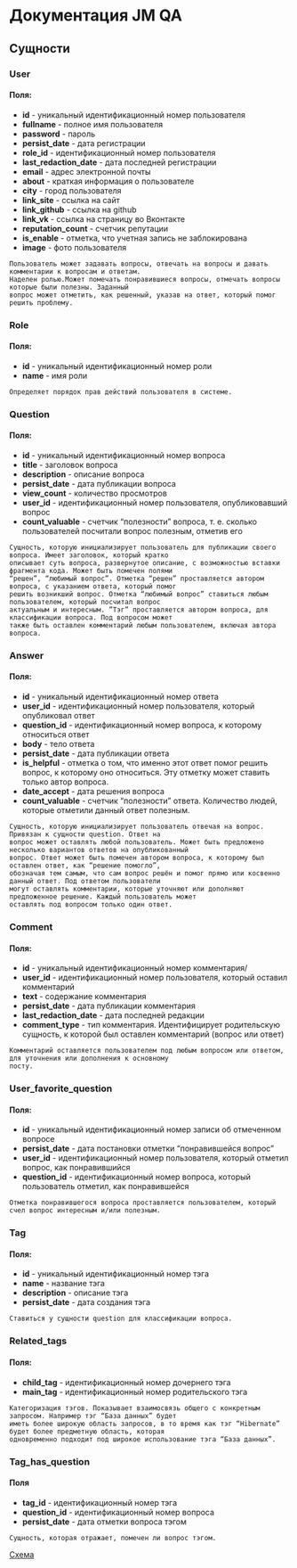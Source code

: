 # Документация JM QA
## Сущности
### User
#### Поля:
- **id** - уникальный идентификационный номер пользователя
- **fullname** - полное имя пользователя
- **password** - пароль
- **persist_date** - дата регистрации
- **role_id** - идентификационный номер пользователя
- **last_redaction_date** - дата последней регистрации
- **email** - адрес электронной почты
- **about** - краткая информация о пользователе
- **city** - город пользователя
- **link_site** - ссылка на сайт
- **link_github** - ссылка на github
- **link_vk** - ссылка на страницу во Вконтакте
- **reputation_count** - счетчик репутации
- **is_enable** - отметка, что учетная запись не заблокирована
- **image** - фото пользователя
```
Пользователь может задавать вопросы, отвечать на вопросы и давать комментарии к вопросам и ответам.
Наделен ролью.Может помечать понравившиеся вопросы, отмечать вопросы которые были полезны. Заданный
вопрос может отметить, как решенный, указав на ответ, который помог решить проблему.
```
### Role
#### Поля:
- **id** - уникальный идентификационный номер роли
- **name** - имя роли
```
Определяет порядок прав действий пользователя в системе.
```
### Question
#### Поля:
- **id** - уникальный идентификационный номер вопроса
- **title** - заголовок вопроса
- **description** - описание вопроса
- **persist_date** - дата публикации вопроса
- **view_count** - количество просмотров
- **user_id** - идентификационный номер пользователя, опубликовавший вопрос
- **count_valuable** - счетчик “полезности” вопроса, т. е. сколько пользователей посчитали вопрос полезным,
отметив его
```
Сущность, которую инициализирует пользователь для публикации своего вопроса. Имеет заголовок, который кратко 
описывает суть вопроса, развернутое описание, с возможностью вставки фрагмента кода. Может быть помечен полями
“решен”, “любимый вопрос”. Отметка “решен” проставляется автором вопроса, с указанием ответа, который помог
решить возникший вопрос. Отметка “любимый вопрос” ставиться любым пользователем, который посчитал вопрос
актуальным и интересным. ”Тэг” проставляется автором вопроса, для классификации вопроса. Под вопросом может
также быть оставлен комментарий любым пользователем, включая автора вопроса.
```
### Answer
#### Поля:
- **id** - уникальный идентификационный номер ответа
- **user_id** - идентификационный номер пользователя, который опубликовал ответ
- **question_id** - идентификационный номер вопроса, к которому относиться ответ
- **body** - тело ответа
- **persist_date** - дата публикации ответа
- **is_helpful** - отметка о том, что именно этот ответ помог решить вопрос, к которому оно относиться. Эту
отметку может ставить только автор вопроса.
- **date_accept** - дата решения вопроса
- **count_valuable** - счетчик “полезности” ответа. Количество людей, которые отметили данный ответ полезным.
```
Сущность, которую инициализирует пользователь отвечая на вопрос. Привязан к сущности question. Ответ на
вопрос может оставлять любой пользователь. Может быть предложено несколько вариантов ответов на опубликованный
вопрос. Ответ может быть помечен автором вопроса, к которому был оставлен ответ, как “решение помогло”,
обозначая тем самым, что сам вопрос решён и помог прямо или косвенно данный ответ. Под ответом пользователи
могут оставлять комментарии, которые уточняют или дополняют предложенное решение. Каждый пользователь может
оставлять под вопросом только один ответ.
```
### Comment
#### Поля:
- **id** - уникальный идентификационный номер комментария/
- **user_id** - идентификационный номер пользователя, который оставил комментарий
- **text** - содержание комментария
- **persist_date** - дата публикации комментария
- **last_redaction_date** - дата последней редакции
- **comment_type** - тип комментария. Идентифицирует родительскую сущность, к которой был оставлен комментарий
(вопрос или ответ)
```
Комментарий оставляется пользователем под любым вопросом или ответом, для уточнения или дополнения к основному
посту.
```
### User_favorite_question
#### Поля:
- **id** - уникальный идентификационный номер записи об отмеченном вопросе
- **persist_date** - дата постановки отметки “понравившейся вопрос”
- **user_id** - идентификационный номер пользователя, который отметил вопрос, как понравившийся
- **question_id** - идентификационный номер вопроса, который пользователь отметил, как понравившейся
```
Отметка понравившегося вопроса проставляется пользователем, который счел вопрос интересным и/или полезным.
```
### Tag
#### Поля:
- **id** - уникальный идентификационный номер тэга
- **name** - название тэга
- **description** - описание тэга
- **persist_date** - дата создания тэга
```
Ставиться у сущности question для классификации вопроса.
```
### Related_tags
#### Поля:
- **child_tag** - идентификационный номер дочернего тэга
- **main_tag** - идентификационный номер родительского тэга
```
Категоризация тэгов. Показывает взаимосвязь общего с конкретным запросом. Например тэг “База данных” будет
иметь более широкую область запросов, в то время как тэг “Hibernate” будет более предметную область, которая
одновременно подходит под широкое использование тэга “База данных”.
```
### Tag_has_question
#### Поля
- **tag_id** - идентификационный номер тэга
- **question_id** - идентификационный номер вопроса
- **persist_date** - дата отметки вопроса тэгом
```                                                  
Сущность, которая отражает, помечен ли вопрос тэгом.
```
[Схема](https://dbdiagram.io/d/5ea77c8839d18f5553fe515d)
